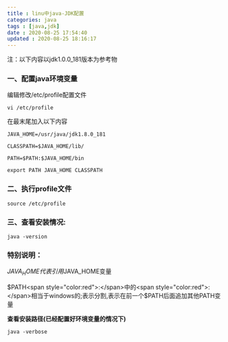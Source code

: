 ```yaml
---
title : linu中java-JDK配置
categories: java
tags : [java,jdk]
date : 2020-08-25 17:54:40
updated : 2020-08-25 18:16:17
---
```


注：以下内容以jdk1.0.0_181版本为参考物

### 一、配置java环境变量

编辑修改/etc/profile配置文件

`vi /etc/profile`

在最末尾加入以下内容

`JAVA_HOME=/usr/java/jdk1.8.0_181`

`CLASSPATH=$JAVA_HOME/lib/`

`PATH=$PATH:$JAVA_HOME/bin`

`export PATH JAVA_HOME CLASSPATH`

### **二、执行profile文件**

`source /etc/profile`

### 三、**查看安装情况:**

`java -version`

### 特别说明：

$JAVA_HOME代表引用$JAVA_HOME变量

$PATH<span style="color:red">:</span>中的<span style="color:red">:</span>相当于windows的;表示分割,表示在前一个$PATH后面追加其他PATH变量

**查看安装路径(已经配置好环境变量的情况下)**

`java -verbose`


